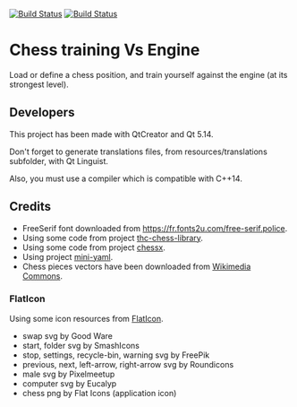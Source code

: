[![Build Status](https://travis-ci.com/loloof64/ChessTrainingVsEngine.svg?branch=master)](https://travis-ci.com/loloof64/ChessTrainingVsEngine)
[![Build Status](https://ci.appveyor.com/api/projects/status/github/loloof64/ChessTrainingVsEngine?svg=true&branch=master)](https://ci.appveyor.com/project/loloof64/ChessTrainingVsEngine)


# Chess training Vs Engine

Load or define a chess position, and train yourself against the engine (at its strongest level).

## Developers

This project has been made with QtCreator and Qt 5.14.

Don't forget to generate translations files, from resources/translations subfolder, with Qt Linguist.

Also, you must use a compiler which is compatible with C++14.

## Credits

* FreeSerif font downloaded from https://fr.fonts2u.com/free-serif.police.
* Using some code from project [thc-chess-library](https://github.com/billforsternz/thc-chess-library).
* Using some code from project [chessx](http://chessx.sourceforge.net/).
* Using project [mini-yaml](https://github.com/jimmiebergmann/mini-yaml).
* Chess pieces vectors have been downloaded from [Wikimedia Commons](https://commons.wikimedia.org/wiki/Category:SVG_chess_pieces).

### FlatIcon

Using some icon resources from [FlatIcon](https://www.flaticon.com/).

* swap svg by Good Ware
* start, folder svg by SmashIcons
* stop, settings, recycle-bin, warning svg by FreePik
* previous, next, left-arrow, right-arrow svg by Roundicons
* male svg by Pixelmeetup
* computer svg by Eucalyp
* chess png by Flat Icons (application icon)
